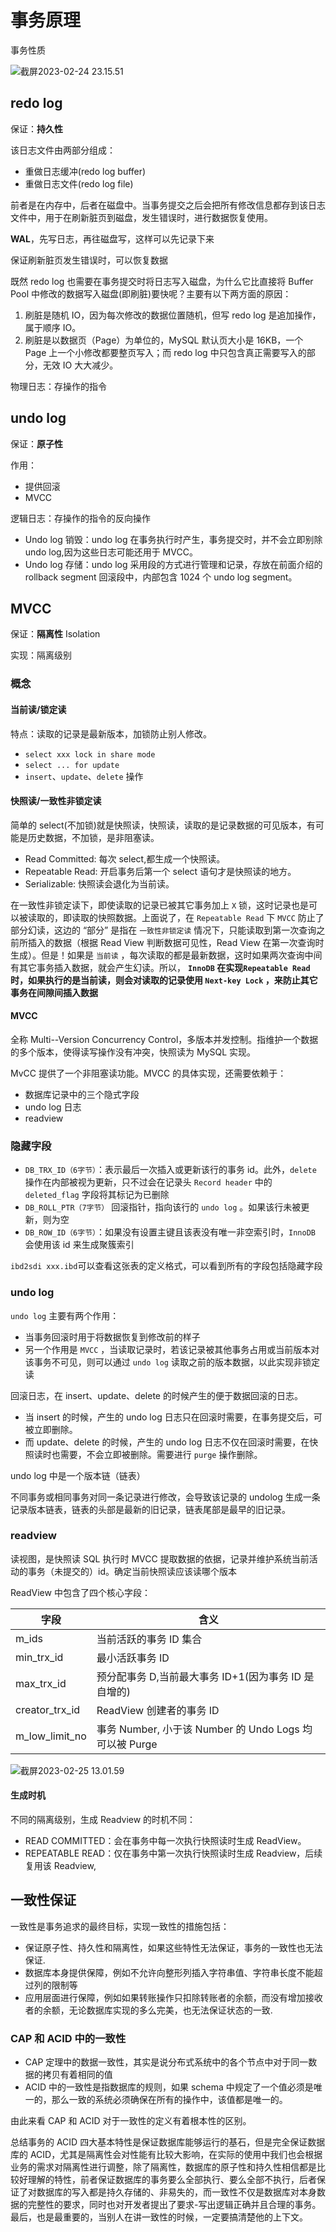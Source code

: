 # 事务原理

事务性质

![截屏2023-02-24 23.15.51](https://xingqiu-tuchuang-1256524210.cos.ap-shanghai.myqcloud.com/3978/%E6%88%AA%E5%B1%8F2023-02-24%2023.15.51.png)

## redo log

保证：**持久性**

该日志文件由两部分组成：

- 重做日志缓冲(redo log buffer)
- 重做日志文件(redo log file)

前者是在内存中，后者在磁盘中。当事务提交之后会把所有修改信息都存到该日志文件中，用于在刷新脏页到磁盘，发生错误时，进行数据恢复使用。

**WAL**，先写日志，再往磁盘写，这样可以先记录下来

保证刷新脏页发生错误时，可以恢复数据

既然 redo log 也需要在事务提交时将日志写入磁盘，为什么它比直接将 Buffer Pool 中修改的数据写入磁盘(即刷脏)要快呢？主要有以下两方面的原因：

1. 刷脏是随机 IO，因为每次修改的数据位置随机，但写 redo log 是追加操作，属于顺序 IO。
2. 刷脏是以数据页（Page）为单位的，MySQL 默认页大小是 16KB，一个 Page 上一个小修改都要整页写入；而 redo log 中只包含真正需要写入的部分，无效 IO 大大减少。

物理日志：存操作的指令

## undo log

保证：**原子性**

作用：

- 提供回滚
- MVCC

逻辑日志：存操作的指令的反向操作

- Undo log 销毁：undo log 在事务执行时产生，事务提交时，并不会立即别除 undo log,因为这些日志可能还用于 MVCC。
- Undo log 存储：undo log 采用段的方式进行管理和记录，存放在前面介绍的 rollback segment 回滚段中，内部包含 1024 个 undo log segment。

## MVCC

保证：**隔离性** Isolation

实现：隔离级别

### 概念

#### 当前读/锁定读

特点：读取的记录是最新版本，加锁防止别人修改。

- `select xxx lock in share mode`
- `select ... for update`
- `insert`、`update`、`delete` 操作

#### 快照读/一致性非锁定读

简单的 select(不加锁)就是快照读，快照读，读取的是记录数据的可见版本，有可能是历史数据，不加锁，是非阻塞读。

- Read Committed: 每次 select,都生成一个快照读。
- Repeatable Read: 开启事务后第一个 select 语句才是快照读的地方。
- Serializable: 快照读会退化为当前读。

在一致性非锁定读下，即使读取的记录已被其它事务加上 `X` 锁，这时记录也是可以被读取的，即读取的快照数据。上面说了，在 `Repeatable Read` 下 `MVCC` 防止了部分幻读，这边的 “部分” 是指在 `一致性非锁定读` 情况下，只能读取到第一次查询之前所插入的数据（根据 Read View 判断数据可见性，Read View 在第一次查询时生成）。但是！如果是 `当前读` ，每次读取的都是最新数据，这时如果两次查询中间有其它事务插入数据，就会产生幻读。所以， **`InnoDB` 在实现`Repeatable Read` 时，如果执行的是当前读，则会对读取的记录使用 `Next-key Lock` ，来防止其它事务在间隙间插入数据**

#### MVCC

全称 Multi--Version Concurrency Control，多版本并发控制。指维护一个数据的多个版本，使得读写操作没有冲突，快照读为 MySQL 实现。

MvCC 提供了一个非阻塞读功能。MVCC 的具体实现，还需要依赖于：

- 数据库记录中的三个隐式字段
- undo log 日志
- readview

### 隐藏字段

- `DB_TRX_ID（6字节）`：表示最后一次插入或更新该行的事务 id。此外，`delete` 操作在内部被视为更新，只不过会在记录头 `Record header` 中的 `deleted_flag` 字段将其标记为已删除
- `DB_ROLL_PTR（7字节）` 回滚指针，指向该行的 `undo log` 。如果该行未被更新，则为空
- `DB_ROW_ID（6字节）`：如果没有设置主键且该表没有唯一非空索引时，`InnoDB` 会使用该 id 来生成聚簇索引

`ibd2sdi xxx.ibd`可以查看这张表的定义格式，可以看到所有的字段包括隐藏字段

### undo log

`undo log` 主要有两个作用：

- 当事务回滚时用于将数据恢复到修改前的样子
- 另一个作用是 `MVCC` ，当读取记录时，若该记录被其他事务占用或当前版本对该事务不可见，则可以通过 `undo log` 读取之前的版本数据，以此实现非锁定读

回滚日志，在 insert、update、delete 的时候产生的便于数据回滚的日志。

- 当 insert 的时候，产生的 undo log 日志只在回滚时需要，在事务提交后，可被立即删除。
- 而 update、delete 的时候，产生的 undo log 日志不仅在回滚时需要，在快照读时也需要，不会立即被删除。需要进行 `purge` 操作删除。

undo log 中是一个版本链（链表）

不同事务或相同事务对同一条记录进行修改，会导致该记录的 undolog 生成一条记录版本链表，链表的头部是最新的旧记录，链表尾部是最早的旧记录。

### readview

读视图，是快照读 SQL 执行时 MVCC 提取数据的依据，记录并维护系统当前活动的事务（未提交的）id。确定当前快照读应该读哪个版本

ReadView 中包含了四个核心字段：

| 字段           | 含义                                                   |
| -------------- | ------------------------------------------------------ |
| m_ids          | 当前活跃的事务 ID 集合                                 |
| min_trx_id     | 最小活跃事务 ID                                        |
| max_trx_id     | 预分配事务 D,当前最大事务 ID+1(因为事务 ID 是自增的)   |
| creator_trx_id | ReadView 创建者的事务 ID                               |
| m_low_limit_no | 事务 Number, 小于该 Number 的 Undo Logs 均可以被 Purge |

![截屏2023-02-25 13.01.59](https://xingqiu-tuchuang-1256524210.cos.ap-shanghai.myqcloud.com/3978/%E6%88%AA%E5%B1%8F2023-02-25%2013.01.59.png)

#### 生成时机

不同的隔离级别，生成 Readview 的时机不同：

- READ COMMITTED：会在事务中每一次执行快照读时生成 ReadView。
- REPEATABLE READ：仅在事务中第一次执行快照读时生成 Readview，后续复用该 Readview,

## 一致性保证

一致性是事务追求的最终目标，实现一致性的措施包括：

- 保证原子性、持久性和隔离性，如果这些特性无法保证，事务的一致性也无法保证.
- 数据库本身提供保障，例如不允许向整形列插入字符串值、字符串长度不能超过列的限制等
- 应用层面进行保障，例如如果转账操作只扣除转账者的余额，而没有增加接收者的余额，无论数据库实现的多么完美，也无法保证状态的一致.

### CAP 和 ACID 中的一致性

- CAP 定理中的数据一致性，其实是说分布式系统中的各个节点中对于同一数据的拷贝有着相同的值
- ACID 中的一致性是指数据库的规则，如果 schema 中规定了一个值必须是唯一的，那么一致的系统必须确保在所有的操作中，该值都是唯一的。

由此来看 CAP 和 ACID 对于一致性的定义有着根本性的区别。

总结事务的 ACID 四大基本特性是保证数据库能够运行的基石，但是完全保证数据库的 ACID，尤其是隔离性会对性能有比较大影响，在实际的使用中我们也会根据业务的需求对隔离性进行调整，除了隔离性，数据库的原子性和持久性相信都是比较好理解的特性，前者保证数据库的事务要么全部执行、要么全部不执行，后者保证了对数据库的写入都是持久存储的、非易失的，而一致性不仅是数据库对本身数据的完整性的要求，同时也对开发者提出了要求-写出逻辑正确并且合理的事务。最后，也是最重要的，当别人在讲一致性的时候，一定要搞清楚他的上下文。
